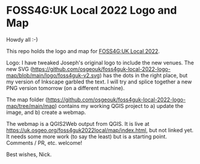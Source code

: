 # FOSS4G:UK Local 2022 Logo and Map

Howdy all :-)

This repo holds the logo and map for [FOSS4G:UK Local 2022](https://uk.osgeo.org/foss4guk2022local/).

Logo: I have tweaked Joseph's original logo to include the new venues. The new SVG (https://github.com/osgeouk/foss4guk-local-2022-logo-map/blob/main/logo/foss4guk-v2.svg) has the dots in the right place, but my version of Inkscape garbled the text. I will try and splice together a new PNG version tomorrow (on a different machine).

The map folder (https://github.com/osgeouk/foss4guk-local-2022-logo-map/tree/main/map) contains my working QGIS project to a) update the image, and b) create a webmap.

The webmap is a QGIS2Web output from QGIS. It is live at https://uk.osgeo.org/foss4guk2022local/map/index.html, but not linked yet. It needs some more work (to say the least) but is a starting point. Comments / PR, etc. welcome!

Best wishes,
Nick.
